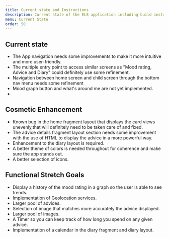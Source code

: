 ```yaml
---
title: Current state and Instructions
description: Current state of the EL8 application including build instructions, technical requirements and dependencies.
menu: Current State
order: 50
---
```


## Current state 

- The App navigation needs some improvements to make it more intuitive and more user-friendly.
- The multiple entry point to access similar screens as "Mood rating, Advice and Diary" could definitely use some refinement.
- Navigation between home screen and child screen  through the bottom nav menu needs some refinement
- Mood graph button and what's around me are not yet implemented.
- 
## Cosmetic Enhancement

- Known bug in the home fragment layout that displays the card views unevenly,that will definitely need to be taken care of and fixed.
- The advice details fragment layout section needs some improvement with the use of HTML to display the advice in a more powerful way.
- Enhancement to the diary layout is required.
- A better theme of colors is needed throughout for coherence and make sure the app stands out.
- A better selection of icons.

## Functional Stretch Goals

- Display a history of the mood rating in a graph so the user is able to see trends.
- Implementation of Geolocation services.
- Larger pool of advices.
- Selection of image that matches more accurately the advice displayed.
- Larger pool of images.
- A Timer so you can keep track of how long you spend on any given advice.
- Implementation of a calendar in the diary fragment and diary layout.
